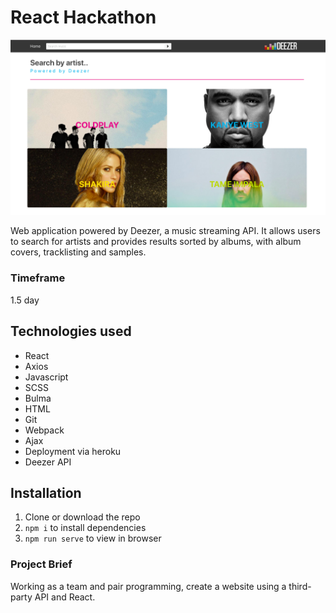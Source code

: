 # React Hackathon

![Homepage](/readme-images/homepage.png)


Web application powered by Deezer, a music streaming API. It allows users to search for artists and provides results sorted by albums, with album covers, tracklisting and samples.

### Timeframe
1.5 day



## Technologies used

* React
* Axios
* Javascript
* SCSS
* Bulma
* HTML
* Git
* Webpack
* Ajax
* Deployment via heroku
* Deezer API


## Installation

1. Clone or download the repo
1. ``npm i`` to install dependencies
1. ``npm run serve`` to view in browser

### Project Brief

Working as a team and pair programming, create a website using a third-party API and React.

<!-- ## Overview

Initial goal: a website to display Albums

As a first instance, we created a website that when searching for an artist, it displays all the albums related to that search. This is the result of an axios request to deezer's API, using the search value as a query string.
We then made an album show page where we displayed the album's cover, artist and duration. On click, you could also see the tracklist.


```
getData() {
  axios.get('https://cors-anywhere.herokuapp.com/api.deezer.com/search/album', {
    params: {
      q: this.props.match.params.query
    }
  })
    .then(res => {
      console.log(res.data)
      this.setState({ albums: res.data.data })
    })
}

```
As an extra feature we decided to add a small audio sample to each track, provided by Deezer's API.

We decided to improve user experience, to have the audio tracklist on the same page as the album.





### Introduction


## Process


### Challenges


### Wins


## Future features -->
